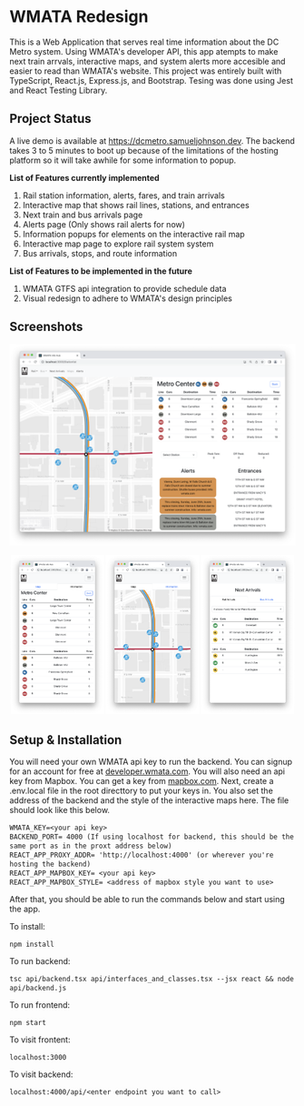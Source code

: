 # WMATA Redesign

This is a Web Application that serves real time information about the DC Metro system. Using WMATA's developer API, this app atempts to make next train arrvals, interactive maps, and system alerts more accesible and easier to read than WMATA's website. This project was entirely built with TypeScript, React.js, Express.js, and Bootstrap. Tesing was done using Jest and React Testing Library.

## Project Status

A live demo is available at https://dcmetro.samueljohnson.dev. The backend takes 3 to 5 minutes to boot up because of the limitations of the hosting platform so it will take awhile for some information to popup.

**List of Features currently implemented**

1. Rail station information, alerts, fares, and train arrivals
2. Interactive map that shows rail lines, stations, and entrances
3. Next train and bus arrivals page
4. Alerts page (Only shows rail alerts for now)
5. Information popups for elements on the interactive rail map
6. Interactive map page to explore rail system system
7. Bus arrivals, stops, and route information

**List of Features to be implemented in the future**

1. WMATA GTFS api integration to provide schedule data
2. Visual redesign to adhere to WMATA's design principles

## Screenshots

![Screenshot of Metro Center Information screen. It includes real time arrivals, alerts, maps, and entrance locations](readme_files/Station-info-page.png?raw=true "Metro Center Station Information Screen on Desktop")

<p align="center">
<img width="32.5%" src="readme_files/mobile-station-info.png?raw=true">
<img width="32.5%" src="readme_files/mobile-station-map.png?raw=true">
<img width="32.5%" src="readme_files/mobile-next-arrival.png?raw=true">
</p>

## Setup & Installation

You will need your own WMATA api key to run the backend. You can signup for an account for free at [developer.wmata.com](https://developer.wmata.com). You will also need an api key from Mapbox. You can get a key from [mapbox.com](https://www.mapbox.com). Next, create a .env.local file in the root directtory to put your keys in. You also set the address of the backend and the style of the interactive maps here. The file should look like this below.

```
WMATA_KEY=<your api key>
BACKEND_PORT= 4000 (If using localhost for backend, this should be the same port as in the proxt address below)
REACT_APP_PROXY_ADDR= 'http://localhost:4000' (or wherever you're hosting the backend)
REACT_APP_MAPBOX_KEY= <your api key>
REACT_APP_MAPBOX_STYLE= <address of mapbox style you want to use>
```

After that, you should be able to run the commands below and start using the app.

To install:
```
npm install
```
To run backend:
```
tsc api/backend.tsx api/interfaces_and_classes.tsx --jsx react && node api/backend.js
```
To run frontend:
```
npm start
```
To visit frontent:
```
localhost:3000
```
To visit backend:
```
localhost:4000/api/<enter endpoint you want to call>
```
